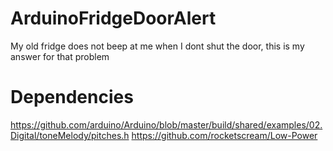 # ArduinoFridgeDoorAlert
My old fridge does not beep at me when I dont shut the door, this is my answer for that problem

# Dependencies 

https://github.com/arduino/Arduino/blob/master/build/shared/examples/02.Digital/toneMelody/pitches.h
https://github.com/rocketscream/Low-Power
